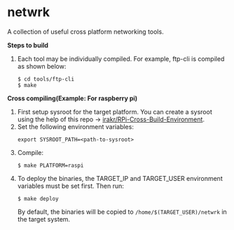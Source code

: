 # netwrk
A collection of useful cross platform networking tools.

**Steps to build**

1. Each tool may be individually compiled. For example, ftp-cli is compiled as shown below: 
   ```
   $ cd tools/ftp-cli
   $ make
   ```

**Cross compiling(Example: For raspberry pi)**

1. First setup sysroot for the target platform. You can create a sysroot using the help of this repo ->
   [irakr/RPi-Cross-Build-Environment](https://github.com/irakr/RPi-Cross-Build-Environment).
2. Set the following environment variables:  
   ```
   export SYSROOT_PATH=<path-to-sysroot>
   ```
3. Compile:
   ```
   $ make PLATFORM=raspi
   ```
4. To deploy the binaries, the TARGET_IP and TARGET_USER environment variables must be set first. Then run:
   ```
   $ make deploy
   ```
   By default, the binaries will be copied to `/home/$(TARGET_USER)/netwrk` in the target system.

